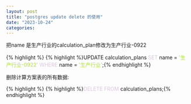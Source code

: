 ```yaml
---
layout: post
title: "postgres update delete 的使用"
date: "2023-10-24"
categories: 
---
```

<p>把name 是生产行业的calculation_plan修改为生产行业-0922</p>

{% highlight %}
{% highlight %}UPDATE calculation_plans
<span style="color:#dcc6e0">SET</span> name = <span style="color:#abe338">&#39;生产行业-0922&#39;</span>
<span style="color:#dcc6e0">WHERE</span> name = <span style="color:#abe338">&#39;生产行业&#39;</span>;{% endhighlight %}

<p>删除计算方案表的所有数据:</p>

{% highlight %}
{% highlight %}<span style="color:#dcc6e0">DELETE</span> <span style="color:#dcc6e0">FROM</span> calculation_plans;{% endhighlight %}

